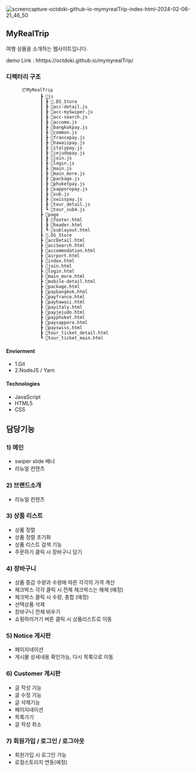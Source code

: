 ![screencapture-octdoki-github-io-mymyrealTrip-index-html-2024-02-06-21_46_50](https://github.com/Octdoki/mymyrealTrip/assets/76845650/d8502936-4958-41de-a52e-d589a3d55751)

 ## MyRealTrip


 여행 상품을 소개하는 웹사이트입니다.

   demo Link : hhttps://octdoki.github.io/mymyrealTrip/
 
 
  ### 디렉터리 구조
          📦MyRealTrip
                 ┣ 📂js
                 ┃ ┣ 📜.DS_Store
                 ┃ ┣ 📜acc-detail.js
                 ┃ ┣ 📜acc-mySwiper.js
                 ┃ ┣ 📜acc-search.js
                 ┃ ┣ 📜accomo.js
                 ┃ ┣ 📜bangkokpay.js
                 ┃ ┣ 📜common.js
                 ┃ ┣ 📜francepay.js
                 ┃ ┣ 📜hawaiipay.js
                 ┃ ┣ 📜italypay.js
                 ┃ ┣ 📜jejudopay.js
                 ┃ ┣ 📜join.js
                 ┃ ┣ 📜login.js
                 ┃ ┣ 📜main.js
                 ┃ ┣ 📜main_more.js
                 ┃ ┣ 📜package.js
                 ┃ ┣ 📜phuketpay.js
                 ┃ ┣ 📜sapporopay.js
                 ┃ ┣ 📜sub.js
                 ┃ ┣ 📜swisspay.js
                 ┃ ┣ 📜tour_detail.js
                 ┃ ┗ 📜tour_sub4.js
                 ┣ 📂page
                 ┃ ┣ 📜footer.html
                 ┃ ┣ 📜header.html
                 ┃ ┗ 📜sublayout.html
                 ┣ 📜.DS_Store
                 ┣ 📜accDetail.html
                 ┣ 📜accSearch.html
                 ┣ 📜accommodation.html
                 ┣ 📜airport.html
                 ┣ 📜index.html
                 ┣ 📜join.html
                 ┣ 📜login.html
                 ┣ 📜main_more.html
                 ┣ 📜mobile-detail.html
                 ┣ 📜package.html
                 ┣ 📜paybangkok.html
                 ┣ 📜payfrance.html
                 ┣ 📜payhawaii.html
                 ┣ 📜payitaly.html
                 ┣ 📜payjejudo.html
                 ┣ 📜payphuket.html
                 ┣ 📜paysapporo.html
                 ┣ 📜payswiss.html
                 ┣ 📜tour_ticket_detail.html
                 ┗ 📜tour_ticket_main.html
      
  #### Enviorment
  * 1.Git
  * 2.NodeJS / Yarn

  #### Technologies
  * JavaScript
  * HTML5
  * CSS

  ## 담당기능


 ### 1) 메인

* swiper slide 배너 
* 리뉴얼 컨텐츠
  


### 2) 브랜드소개

* 리뉴얼 컨텐츠
  

### 3) 상품 리스트

* 상품 정렬
* 상품 정렬 초기화
* 상품 리스트 검색 기능 
* 주문하기 클릭 시 장바구니 담기
  


### 4) 장바구니

* 상품 증감 수량과 수량에 따른 각각의 가격 계산
* 체크박스 각각 클릭 시 전체 체크박스는 해제 (예정)
* 체크박스 클릭 시 수량, 총합 (예정)
* 선택상품 삭제
* 장바구니 전체 비우기
* 쇼핑하러가기 버튼 클릭 시 상품리스트로 이동
  



### 5) Notice 게시판

* 페이지네이션
* 게시물 상세내용 확인가능, 다시 목록으로 이동
  


### 6) Customer 게시판 

* 글 작성 기능
* 글 수정 기능
* 글 삭제기능
* 페이지네이션
* 목록가기
* 글 작성 취소




### 7) 회원가입 /  로그인 / 로그아웃

* 회원가입 시 로그인 가능
* 로컬스토리지 연동(예정)





